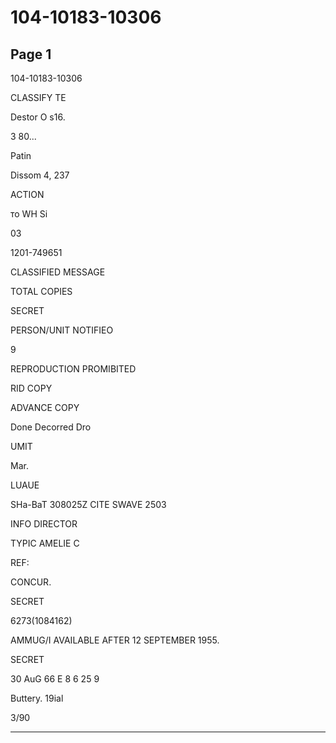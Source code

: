 # 104-10183-10306

## Page 1

104-10183-10306

CLASSIFY TE

Destor O s16.

3 80...

Patin

Dissom 4, 237

ACTION

то WH Si

03

1201-749651

CLASSIFIED MESSAGE

TOTAL COPIES

SECRET

PERSON/UNIT NOTIFIEO

9

REPRODUCTION PROMIBITED

RID COPY

ADVANCE COPY

Done Decorred Dro

UMIT

Mar.

LUAUE

SHa-BaT 308025Z CITE SWAVE 2503

INFO DIRECTOR

TYPIC AMELIE C

REF:

CONCUR.

SECRET

6273(1084162)

AMMUG/I AVAILABLE AFTER 12 SEPTEMBER 1955.

SECRET

30 AuG 66 E 8 6 25 9

Buttery. 19ial

3/90

---

